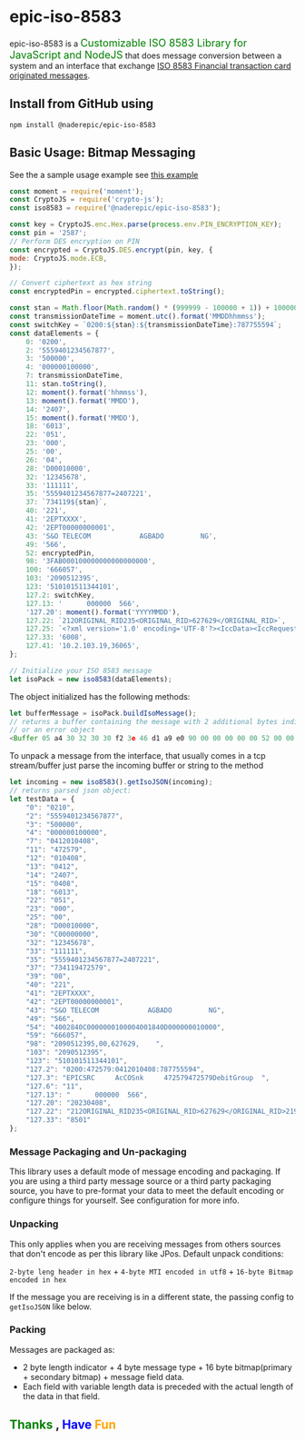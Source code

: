 # epic-iso-8583

epic-iso-8583 is a <span style="color:green; font-size:18px">Customizable ISO 8583 Library for JavaScript and NodeJS</span> that does message conversion between a system and an interface that exchange [ISO 8583 Financial transaction card originated messages](https://en.wikipedia.org/wiki/ISO_8583).

## Install from GitHub using

```shell
npm install @naderepic/epic-iso-8583
```

## Basic Usage: Bitmap Messaging

See the a sample usage example see [this example](https://github.com/naderepic/epic-iso-8583/tree/develop/example)

```javascript
const moment = require('moment');
const CryptoJS = require('crypto-js');
const iso8583 = require('@naderepic/epic-iso-8583');

const key = CryptoJS.enc.Hex.parse(process.env.PIN_ENCRYPTION_KEY);
const pin = '2587';
// Perform DES encryption on PIN
const encrypted = CryptoJS.DES.encrypt(pin, key, {
mode: CryptoJS.mode.ECB,
});

// Convert ciphertext as hex string
const encryptedPin = encrypted.ciphertext.toString();

const stan = Math.floor(Math.random() * (999999 - 100000 + 1)) + 100000;
const transmissionDateTime = moment.utc().format('MMDDhhmmss');
const switchKey = `0200:${stan}:${transmissionDateTime}:787755594`;
const dataElements = {
    0: '0200',
    2: '5559401234567877',
    3: '500000',
    4: '000000100000',
    7: transmissionDateTime,
    11: stan.toString(),
    12: moment().format('hhmmss'),
    13: moment().format('MMDD'),
    14: '2407',
    15: moment().format('MMDD'),
    18: '6013',
    22: '051',
    23: '000',
    25: '00',
    26: '04',
    28: 'D00010000',
    32: '12345678',
    33: '111111',
    35: '5559401234567877=2407221',
    37: `734119${stan}`,
    40: '221',
    41: '2EPTXXXX',
    42: '2EPT00000000001',
    43: 'S&O TELECOM            AGBADO         NG',
    49: '566',
    52: encryptedPin,
    98: '3FAB000100000000000000000',
    100: '666057',
    103: '2090512395',
    123: '510101511344101',
    127.2: switchKey,
    127.13: '      000000  566',
    '127.20': moment().format('YYYYMMDD'),
    127.22: `212ORIGINAL_RID235<ORIGINAL_RID>627629</ORIGINAL_RID>`,
    127.25: `<?xml version='1.0' encoding='UTF-8'?><IccData><IccRequest><AmountAuthorized>000000000100</AmountAuthorized><AmountOther>000000000000</AmountOther><ApplicationIdentifier>A0000000041010</ApplicationIdentifier><ApplicationInterchangeProfile>3900</ApplicationInterchangeProfile><ApplicationTransactionCounter>0649</ApplicationTransactionCounter><Cryptogram>47A6DF4D1C0F0A0C</Cryptogram><CryptogramInformationData>80</CryptogramInformationData><CvmResults>420301</CvmResults><IssuerApplicationData>0110A000002A0000000000000000000000FF</IssuerApplicationData><TerminalCapabilities>E0F8C8</TerminalCapabilities><TerminalCountryCode>566</TerminalCountryCode><TerminalVerificationResult>0440248000</TerminalVerificationResult><TransactionCurrencyCode>566</TransactionCurrencyCode><TransactionDate>231027</TransactionDate><DedicatedFileName>A0000000041010</DedicatedFileName><TransactionType>50</TransactionType><UnpredictableNumber>576D7C9F</UnpredictableNumber></IccRequest></IccData>`,
    127.33: '6008',
    127.41: '10.2.103.19,36065',
};

// Initialize your ISO 8583 message
let isoPack = new iso8583(dataElements);
```

The object initialized has the following methods:

```javascript
let bufferMessage = isoPack.buildIsoMessage(); 
// returns a buffer containing the message with 2 additional bytes indicating the length 
// or an error object
<Buffer 05 a4 30 32 30 30 f2 3e 46 d1 a9 e0 90 00 00 00 00 00 52 00 00 22 31 36 35 35 35 39 34 30 31 32 33 34 35 36 37 38 37 37 35 30 30 30 30 30 30 30 30 30 ... 1396 more bytes>

```

To unpack a message from the interface, that usually comes in a tcp stream/buffer just parse the incoming buffer or string to the method

```javascript
let incoming = new iso8583().getIsoJSON(incoming);
// returns parsed json object:
let testData = {
    "0": "0210",
    "2": "5559401234567877",
    "3": "500000",
    "4": "000000100000",
    "7": "0412010408",
    "11": "472579",
    "12": "010408",
    "13": "0412",
    "14": "2407",
    "15": "0408",
    "18": "6013",
    "22": "051",
    "23": "000",
    "25": "00",
    "28": "D00010000",
    "30": "C00000000",
    "32": "12345678",
    "33": "111111",
    "35": "5559401234567877=2407221",
    "37": "734119472579",
    "39": "00",
    "40": "221",
    "41": "2EPTXXXX",
    "42": "2EPT00000000001",
    "43": "S&O TELECOM            AGBADO         NG",
    "49": "566",
    "54": "4002840C0000000100004001840D000000010000",
    "59": "666057",
    "98": "2090512395,00,627629,    ",
    "103": "2090512395",
    "123": "510101511344101",
    "127.2": "0200:472579:0412010408:787755594",
    "127.3": "EPICSRC     AcCOSnk     472579472579DebitGroup  ",
    "127.6": "11",
    "127.13": "      000000  566",
    "127.20": "20230408",
    "127.22": "212ORIGINAL_RID235<ORIGINAL_RID>627629</ORIGINAL_RID>219INTRA_BANK_TRANSFER247<INTRA_BANK_TRANSFER>true</INTRA_BANK_TRANSFER>",
    "127.33": "8501"
};

```
### Message Packaging and Un-packaging

This library uses a default mode of message encoding and packaging. If you are using a third party message source or a third party packaging source, you have to pre-format your data to meet the default encoding or configure things for yourself. See configuration for more info.

### Unpacking

This only applies when you are receiving messages from others sources that don't encode as per this library like JPos.
Default unpack conditions:

`2-byte leng header in hex` + `4-byte MTI encoded in utf8` + `16-byte Bitmap encoded in hex`

If the message you are receiving is in a different state, the passing config to `getIsoJSON` like below.

### Packing

Messages are packaged as:

- 2 byte length indicator + 4 byte message type + 16 byte bitmap(primary + secondary bitmap) + message field data.
- Each field with variable length data is preceded with the actual length of the data in that field.

## <span style="color:green">Thanks</span> , <span style="color:blue">Have</span> <span style="color:orange">Fun</span>
